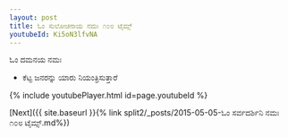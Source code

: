 ```yaml
---
layout: post
title: ಓಂ ಸುಲೋಚನಾಯ ನಮಃ ೧೦೮ ಟೈಮ್ಸ್
youtubeId: Ki5oN3lfvNA
---
```

 
 
 ಓಂ ದಮನಯ ನಮಃ  
 
 -  ಕೆಟ್ಟ ಜನರನ್ನು ಯಾರು ನಿಯಂತ್ರಿಸುತ್ತಾರೆ 
 
  
 
  
 
 
 
 
 
 


{% include youtubePlayer.html id=page.youtubeId %}
 
[Next]({{ site.baseurl }}{% link  split2/_posts/2015-05-05-ಓಂ ಸರ್ವದರ್ಶಿನಿ ನಮಃ ೧೦೮ ಟೈಮ್ಸ್.md%})
 

